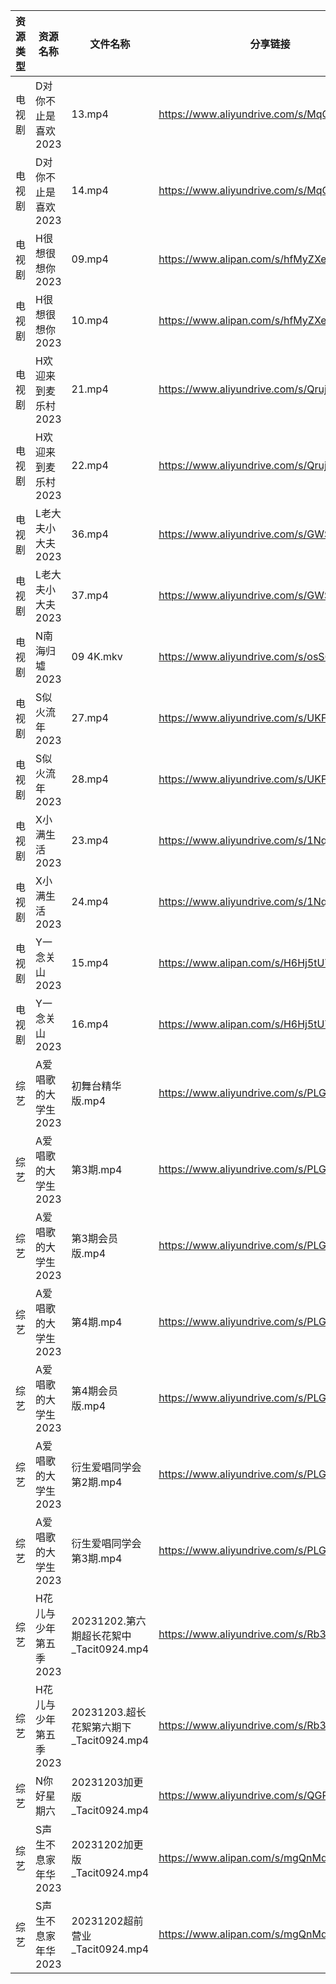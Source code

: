 | 资源类型 | 资源名称          | 文件名称                            | 分享链接                                      | 更新时间                |
| ---- | ------------- | ------------------------------- | ----------------------------------------- | ------------------- |
| 电视剧  | D对你不止是喜欢2023  | 13.mp4                          | https://www.aliyundrive.com/s/MqQcSAv6wY1 | 2023-12-04 00:05:11 |
| 电视剧  | D对你不止是喜欢2023  | 14.mp4                          | https://www.aliyundrive.com/s/MqQcSAv6wY1 | 2023-12-04 00:05:10 |
| 电视剧  | H很想很想你2023    | 09.mp4                          | https://www.alipan.com/s/hfMyZXe5zKx      | 2023-12-04 00:05:15 |
| 电视剧  | H很想很想你2023    | 10.mp4                          | https://www.alipan.com/s/hfMyZXe5zKx      | 2023-12-04 00:05:15 |
| 电视剧  | H欢迎来到麦乐村2023  | 21.mp4                          | https://www.aliyundrive.com/s/QrujKMCon12 | 2023-12-04 00:05:18 |
| 电视剧  | H欢迎来到麦乐村2023  | 22.mp4                          | https://www.aliyundrive.com/s/QrujKMCon12 | 2023-12-04 00:05:17 |
| 电视剧  | L老大夫小大夫2023   | 36.mp4                          | https://www.aliyundrive.com/s/GWSE766C2nF | 2023-12-04 00:05:22 |
| 电视剧  | L老大夫小大夫2023   | 37.mp4                          | https://www.aliyundrive.com/s/GWSE766C2nF | 2023-12-04 00:05:22 |
| 电视剧  | N南海归墟2023     | 09 4K.mkv                       | https://www.aliyundrive.com/s/osS6eneRJvi | 2023-12-04 00:05:28 |
| 电视剧  | S似火流年2023     | 27.mp4                          | https://www.aliyundrive.com/s/UKFtN7MHpX6 | 2023-12-04 00:05:31 |
| 电视剧  | S似火流年2023     | 28.mp4                          | https://www.aliyundrive.com/s/UKFtN7MHpX6 | 2023-12-04 00:05:30 |
| 电视剧  | X小满生活2023     | 23.mp4                          | https://www.aliyundrive.com/s/1NqSyazx3ao | 2023-12-04 00:05:35 |
| 电视剧  | X小满生活2023     | 24.mp4                          | https://www.aliyundrive.com/s/1NqSyazx3ao | 2023-12-04 00:05:35 |
| 电视剧  | Y一念关山2023     | 15.mp4                          | https://www.alipan.com/s/H6Hj5tUTAPD      | 2023-12-04 00:05:40 |
| 电视剧  | Y一念关山2023     | 16.mp4                          | https://www.alipan.com/s/H6Hj5tUTAPD      | 2023-12-04 00:05:40 |
| 综艺   | A爱唱歌的大学生2023  | 初舞台精华版.mp4                      | https://www.aliyundrive.com/s/PLGLnuAiMzM | 2023-12-04 00:05:45 |
| 综艺   | A爱唱歌的大学生2023  | 第3期.mp4                         | https://www.aliyundrive.com/s/PLGLnuAiMzM | 2023-12-04 00:05:44 |
| 综艺   | A爱唱歌的大学生2023  | 第3期会员版.mp4                      | https://www.aliyundrive.com/s/PLGLnuAiMzM | 2023-12-04 00:05:44 |
| 综艺   | A爱唱歌的大学生2023  | 第4期.mp4                         | https://www.aliyundrive.com/s/PLGLnuAiMzM | 2023-12-04 00:05:44 |
| 综艺   | A爱唱歌的大学生2023  | 第4期会员版.mp4                      | https://www.aliyundrive.com/s/PLGLnuAiMzM | 2023-12-04 00:05:43 |
| 综艺   | A爱唱歌的大学生2023  | 衍生爱唱同学会第2期.mp4                  | https://www.aliyundrive.com/s/PLGLnuAiMzM | 2023-12-04 00:05:43 |
| 综艺   | A爱唱歌的大学生2023  | 衍生爱唱同学会第3期.mp4                  | https://www.aliyundrive.com/s/PLGLnuAiMzM | 2023-12-04 00:05:43 |
| 综艺   | H花儿与少年第五季2023 | 20231202.第六期超长花絮中_Tacit0924.mp4 | https://www.aliyundrive.com/s/Rb3k2hgSjHJ | 2023-12-04 00:05:59 |
| 综艺   | H花儿与少年第五季2023 | 20231203.超长花絮第六期下_Tacit0924.mp4 | https://www.aliyundrive.com/s/Rb3k2hgSjHJ | 2023-12-04 00:05:58 |
| 综艺   | N你好星期六        | 20231203加更版_Tacit0924.mp4       | https://www.aliyundrive.com/s/QGPr3eRo3pE | 2023-12-04 00:06:09 |
| 综艺   | S声生不息家年华2023  | 20231202加更版_Tacit0924.mp4       | https://www.alipan.com/s/mgQnMdjHLGS      | 2023-12-04 00:06:17 |
| 综艺   | S声生不息家年华2023  | 20231202超前营业_Tacit0924.mp4      | https://www.alipan.com/s/mgQnMdjHLGS      | 2023-12-04 00:06:17 |
